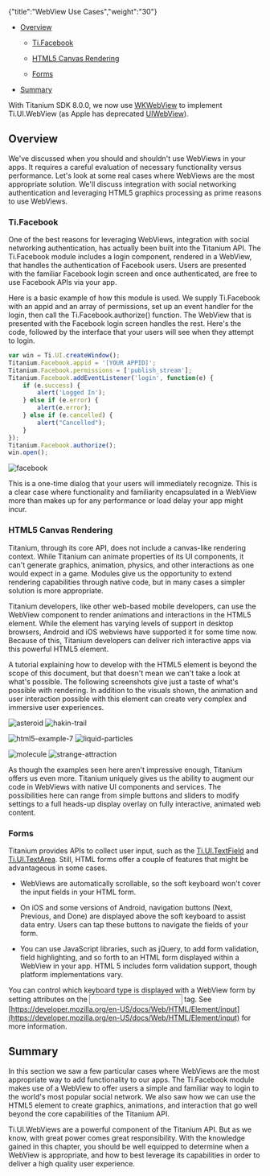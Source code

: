 {"title":"WebView Use Cases","weight":"30"}

* [Overview](#overview)

    * [Ti.Facebook](#ti.facebook)

    * [HTML5 Canvas Rendering](#html5-canvas-rendering)

    * [Forms](#forms)

* [Summary](#summary)

With Titanium SDK 8.0.0, we now use [WKWebView](/docs/appc/Titanium_SDK/Titanium_SDK_How-tos/WKWebView/) to implement Ti.UI.WebView (as Apple has deprecated [UIWebView](https://developer.apple.com/documentation/uikit/uiwebview)).

## Overview

We've discussed when you should and shouldn't use WebViews in your apps. It requires a careful evaluation of necessary functionality versus performance. Let's look at some real cases where WebViews are the most appropriate solution. We'll discuss integration with social networking authentication and leveraging HTML5 graphics processing as prime reasons to use WebViews.

### Ti.Facebook

One of the best reasons for leveraging WebViews, integration with social networking authentication, has actually been built into the Titanium API. The Ti.Facebook module includes a login component, rendered in a WebView, that handles the authentication of Facebook users. Users are presented with the familiar Facebook login screen and once authenticated, are free to use Facebook APIs via your app.

Here is a basic example of how this module is used. We supply Ti.Facebook with an appid and an array of permissions, set up an event handler for the login, then call the Ti.Facebook.authorize() function. The WebView that is presented with the Facebook login screen handles the rest. Here's the code, followed by the interface that your users will see when they attempt to login.

```javascript
var win = Ti.UI.createWindow();
Titanium.Facebook.appid = '[YOUR APPID]';
Titanium.Facebook.permissions = ['publish_stream'];
Titanium.Facebook.addEventListener('login', function(e) {
    if (e.success) {
        alert('Logged In');
    } else if (e.error) {
        alert(e.error);
    } else if (e.cancelled) {
        alert("Cancelled");
    }
});
Titanium.Facebook.authorize();
win.open();
```

![facebook](/Images/appc/download/attachments/29004920/facebook.png)

This is a one-time dialog that your users will immediately recognize. This is a clear case where functionality and familiarity encapsulated in a WebView more than makes up for any performance or load delay your app might incur.

### HTML5 Canvas Rendering

Titanium, through its core API, does not include a canvas-like rendering context. While Titanium can animate properties of its UI components, it can't generate graphics, animation, physics, and other interactions as one would expect in a game. Modules give us the opportunity to extend rendering capabilities through native code, but in many cases a simpler solution is more appropriate.

Titanium developers, like other web-based mobile developers, can use the WebView component to render animations and interactions in the HTML5 <canvas> element. While the <canvas> element has varying levels of support in desktop browsers, Android and iOS webviews have supported it for some time now. Because of this, Titanium developers can deliver rich interactive apps via this powerful HTML5 element.

A tutorial explaining how to develop with the HTML5 <canvas> element is beyond the scope of this document, but that doesn't mean we can't take a look at what's possible. The following screenshots give just a taste of what's possible with <canvas> rendering. In addition to the visuals shown, the animation and user interaction possible with this element can create very complex and immersive user experiences.

![asteroid](/Images/appc/download/attachments/29004920/asteroid.jpg) ![hakin-trail](/Images/appc/download/attachments/29004920/hakin-trail.jpg)

![html5-example-7](/Images/appc/download/attachments/29004920/html5-example-7.png) ![liquid-particles](/Images/appc/download/attachments/29004920/liquid-particles.jpg)

![molecule](/Images/appc/download/attachments/29004920/molecule.jpg) ![strange-attraction](/Images/appc/download/attachments/29004920/strange-attraction.jpg)

As though the examples seen here aren't impressive enough, Titanium offers us even more. Titanium uniquely gives us the ability to augment our <canvas> code in WebViews with native UI components and services. The possibilities here can range from simple buttons and sliders to modify <canvas> settings to a full heads-up display overlay on fully interactive, animated web content.

### Forms

Titanium provides APIs to collect user input, such as the [Ti.UI.TextField](#!/api/Titanium.UI.TextField) and [Ti.UI.TextArea](#!/api/Titanium.UI.TextArea). Still, HTML forms offer a couple of features that might be advantageous in some cases.

* WebViews are automatically scrollable, so the soft keyboard won't cover the input fields in your HTML form.

* On iOS and some versions of Android, navigation buttons (Next, Previous, and Done) are displayed above the soft keyboard to assist data entry. Users can tap these buttons to navigate the fields of your form.

* You can use JavaScript libraries, such as jQuery, to add form validation, field highlighting, and so forth to an HTML form displayed within a WebView in your app. HTML 5 includes form validation support, though platform implementations vary.

You can control which keyboard type is displayed with a WebView form by setting attributes on the <input> tag. See [https://developer.mozilla.org/en-US/docs/Web/HTML/Element/input](https://developer.mozilla.org/en-US/docs/Web/HTML/Element/input) for more information.

## Summary

In this section we saw a few particular cases where WebViews are the most appropriate way to add functionality to our apps. The Ti.Facebook module makes use of a WebView to offer users a simple and familiar way to login to the world's most popular social network. We also saw how we can use the HTML5 <canvas> element to create graphics, animations, and interaction that go well beyond the core capabilities of the Titanium API.

Ti.UI.WebViews are a powerful component of the Titanium API. But as we know, with great power comes great responsibility. With the knowledge gained in this chapter, you should be well equipped to determine when a WebView is appropriate, and how to best leverage its capabilities in order to deliver a high quality user experience.
